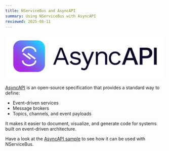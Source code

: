 ```yaml
---
title: NServiceBus and AsyncAPI
summary: Using NServiceBus with AsyncAPI
reviewed: 2025-08-11
---
```


![](asyncapi.png)

[AsyncAPI](https://www.asyncapi.com) is an open-source specification that provides a standard way to define:

- Event-driven services
- Message brokers
- Topics, channels, and event payloads

It makes it easier to document, visualize, and generate code for systems built on event-driven architecture.

Have a look at the [AsyncAPI sample](/samples/asyncapi/) to see how it can be used with NServiceBus.
